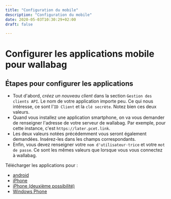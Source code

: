 ```yaml
---
title: "Configuration du mobile"
description: "Configuration du mobile"
date: 2020-05-03T10:30:29+02:00
draft: false

---
```


Configurer les applications mobile pour wallabag
================================================

Étapes pour configurer les applications
---------------------------------------

-   Tout d'abord, *créez un nouveau client* dans la section
    `Gestion des clients API`. Le nom de votre application importe peu.
    Ce qui nous intéresse, ce sont l'`ID Client` et la `clé secrète`.
    Notez bien ces deux valeurs.
-   Quand vous installez une application smartphone, on va vous demander
    de renseigner l'adresse de votre serveur de wallabag. Par exemple,
    pour cette instance, c'est `https://later.pcet.link`.
-   Les deux valeurs notées précédemment vous seront également
    demandées. Insérez-les dans les champs correspondants.
-   Enfin, vous devez renseigner votre `nom d'utilisateur·trice` et votre
    `mot de passe`. Ce sont les mêmes valeurs que lorsque vous vous
    connectez à wallabag.

Télécharger les applications pour : 
- [android](https://play.google.com/store/apps/details?id=fr.gaulupeau.apps.InThePoche&hl=en_US&gl=US)
- [iPhone](https://apps.apple.com/us/app/fiery-feeds-rss-reader/id1158763303)
- [iPhone (deuxième possibilité)](https://apps.apple.com/us/app/wallabag-2-official/id1170800946)
- [Windows Phone](https://www.microsoft.com/store/apps/9nblggh5x3p6)
